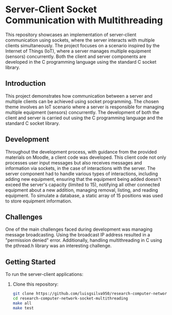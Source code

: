 # Server-Client Socket Communication with Multithreading

This repository showcases an implementation of server-client communication using sockets, where the server interacts with multiple clients simultaneously. The project focuses on a scenario inspired by the Internet of Things (IoT), where a server manages multiple equipment (sensors) concurrently. Both the client and server components are developed in the C programming language using the standard C socket library.

## Introduction

This project demonstrates how communication between a server and multiple clients can be achieved using socket programming. The chosen theme involves an IoT scenario where a server is responsible for managing multiple equipment (sensors) concurrently. The development of both the client and server is carried out using the C programming language and the standard C socket library.

## Development

Throughout the development process, with guidance from the provided materials on Moodle, a client code was developed. This client code not only processes user input messages but also receives messages and information via sockets, in the case of interactions with the server. The server component had to handle various types of interactions, including adding new equipment, ensuring that the equipment being added doesn't exceed the server's capacity (limited to 15), notifying all other connected equipment about a new addition, managing removal, listing, and reading equipment. To simulate a database, a static array of 15 positions was used to store equipment information.

## Challenges

One of the main challenges faced during development was managing message broadcasting. Using the broadcast IP address resulted in a "permission denied" error. Additionally, handling multithreading in C using the pthread.h library was an interesting challenge.

## Getting Started

To run the server-client applications:

1. Clone this repository:
   ```sh
   git clone https://github.com/luisgsilva950/research-computer-network-socket-multithreading.git
   cd research-computer-network-socket-multithreading
   make all
   make test
